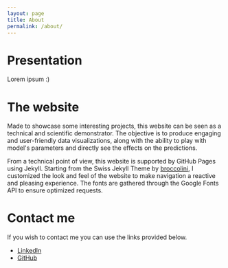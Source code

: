 ```yaml
---
layout: page
title: About
permalink: /about/
---
```


<!-- placed here to keep it, script relatex to Tex render
<script type="text/x-mathjax-config">
  MathJax.Hub.Config({
    extensions: [
      "MathMenu.js",
      "MathZoom.js",
      "AssistiveMML.js",
      "a11y/accessibility-menu.js"
    ],
    jax: ["input/TeX", "output/CommonHTML"],
    TeX: {
      extensions: [
        "AMSmath.js",
        "AMSsymbols.js",
        "noErrors.js",
        "noUndefined.js",
      ]
    }
  });
</script>
{% include construction.html %}
-->


# Presentation

Lorem ipsum :)

# The website

Made to showcase some interesting projects, this website can be seen as a technical and scientific demonstrator. The objective is to produce engaging and user-friendly data visualizations, along with the ability to play with model's parameters and directly see the effects on the predictions.

From a technical point of view, this website is supported by GitHub Pages using Jekyll. Starting from the Swiss Jekyll Theme by <a href="https://github.com/broccolini/swiss" target="_blank">broccolini</a>, I customized the look and feel of the website to make navigation a reactive and pleasing experience. The fonts are gathered through the Google Fonts API to ensure optimized requests.

# Contact me

If you wish to contact me you can use the links provided below. 

- <a href="https://www.linkedin.com/in/stephanefevrier/" target="_blank">LinkedIn</a>
- <a href="https://github.com/stephanefevrier" target="_blank">GitHub</a>

<!--
# ot



for ease-of-use and speed on the user side.

 and several little features were added, such as transitive colors logos. 

I customized the look and feel of the website to include the desired features.

This website is supported by GitHub Pages and uses Jekyll. The theme used is a modification of the Swiss Jekyll Theme by <a href="https://github.com/broccolini/swiss" target="_blank">broccolini</a>. 

-->